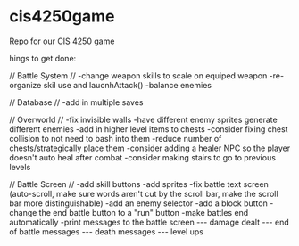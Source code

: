 # cis4250game
Repo for our CIS 4250 game

hings to get done:

// Battle System //
-change weapon skills to scale on equiped weapon
-re-organize skil use and laucnhAttack()
-balance enemies

// Database //
-add in multiple saves

// Overworld //
-fix invisible walls
-have different enemy sprites generate different enemies
-add in higher level items to chests
-consider fixing chest collision to not need to bash into them
-reduce number of chests/strategically place them
-consider adding a healer NPC so the player doesn't auto heal after combat
-consider making stairs to go to previous levels

// Battle Screen //
-add skill buttons
-add sprites
-fix battle text screen (auto-scroll, make sure words aren't cut by the scroll bar, make the scroll bar more distinguishable)
-add an enemy selector
-add a block button
-change the end battle button to a "run" button
-make battles end automatically
-print messages to the battle screen
--- damage dealt
--- end of battle messages
--- death messages
--- level ups
